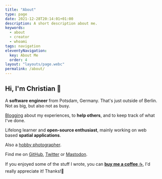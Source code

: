 ```yaml
---
title: "About"
type: page
date: 2021-12-28T20:14:01+01:00
description: A short description about me.
keywords:
  - about
  - creator
  - whoami
tags: navigation
eleventyNavigation:
  key: About Me
  order: 4
layout: "layouts/page.webc"
permalink: /about/
---
```


## Hi, I'm Christian 👋

A **software engineer** from Potsdam, Germany. That's just outside of Berlin. Not as big, but also not as busy.

[Blogging](/blog/) about my experiences, to **help others**, and to keep track of what I've done.

Lifelong learner and **open-source enthusiast**, mainly working on web based **spatial applications**.

Also a [hobby photographer](https://pixelfed.de/i/web/profile/382484911250793335).

Find me on [GitHub](https://github.com/chringel21), [Twitter](https://twitter.com/DeEgge) or [Mastodon](https://fosstodon.org/@chringel).

If you enjoyed some of the stuff I wrote, you can [**buy me a coffee** ☕️](https://ko-fi.com/chringel), I'd really appreciate it! Thanks!🙏
